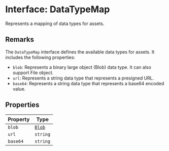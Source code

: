 # Interface: DataTypeMap

Represents a mapping of data types for assets.

## Remarks

The `DataTypeMap` interface defines the available data types for assets.
It includes the following properties:

- `blob`: Represents a binary large object (Blob) data type. It can also support File object.
- `url`: Represents a string data type that represents a presigned URL.
- `base64`: Represents a string data type that represents a base64 encoded value.

## Properties

| Property | Type |
| ------ | ------ |
| `blob` | [`Blob`](Blob.md) |
| `url` | `string` |
| `base64` | `string` |

